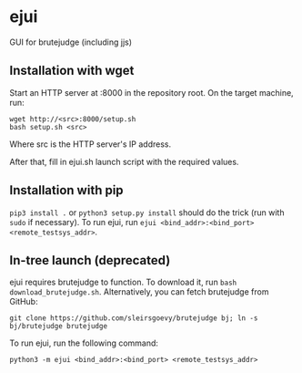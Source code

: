# ejui
GUI for brutejudge (including jjs)

## Installation with wget

Start an HTTP server at :8000 in the repository root.
On the target machine, run:
```
wget http://<src>:8000/setup.sh
bash setup.sh <src>
```
Where src is the HTTP server's IP address.

After that, fill in ejui.sh launch script with the required values.

## Installation with pip

`pip3 install .` or `python3 setup.py install` should do the trick (run with `sudo` if necessary).
To run ejui, run `ejui <bind_addr>:<bind_port> <remote_testsys_addr>`.

## In-tree launch (deprecated)

ejui requires brutejudge to function. To download it, run `bash download_brutejudge.sh`.
Alternatively, you can fetch brutejudge from GitHub:

`git clone https://github.com/sleirsgoevy/brutejudge bj; ln -s bj/brutejudge brutejudge`

To run ejui, run the following command:

`python3 -m ejui <bind_addr>:<bind_port> <remote_testsys_addr>`
